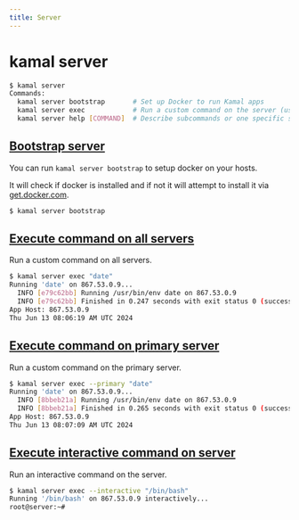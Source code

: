 ```yaml
---
title: Server
---
```


# kamal server

```bash
$ kamal server
Commands:
  kamal server bootstrap       # Set up Docker to run Kamal apps
  kamal server exec            # Run a custom command on the server (use --help to show options)
  kamal server help [COMMAND]  # Describe subcommands or one specific subcommand
```

## [Bootstrap server](#bootstrap-server)

You can run `kamal server bootstrap` to setup docker on your hosts.

It will check if docker is installed and if not it will attempt to install it via [get.docker.com](https://get.docker.com/).

```bash
$ kamal server bootstrap
```

## [Execute command on all servers](#execute-command-on-all-servers)

Run a custom command on all servers.

```bash
$ kamal server exec "date"
Running 'date' on 867.53.0.9...
  INFO [e79c62bb] Running /usr/bin/env date on 867.53.0.9
  INFO [e79c62bb] Finished in 0.247 seconds with exit status 0 (successful).
App Host: 867.53.0.9
Thu Jun 13 08:06:19 AM UTC 2024
```

## [Execute command on primary server](#execute-command-on-primary-server)

Run a custom command on the primary server.

```bash
$ kamal server exec --primary "date"
Running 'date' on 867.53.0.9...
  INFO [8bbeb21a] Running /usr/bin/env date on 867.53.0.9
  INFO [8bbeb21a] Finished in 0.265 seconds with exit status 0 (successful).
App Host: 867.53.0.9
Thu Jun 13 08:07:09 AM UTC 2024
```

## [Execute interactive command on server](#execute-interactive-command-on-server)

Run an interactive command on the server.

```bash
$ kamal server exec --interactive "/bin/bash"
Running '/bin/bash' on 867.53.0.9 interactively...
root@server:~#
```
